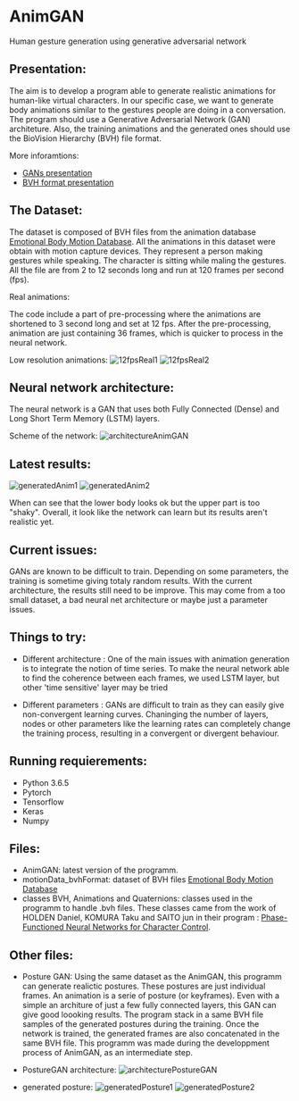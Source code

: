 # AnimGAN
Human gesture generation using generative adversarial network

## Presentation:

The aim is to develop a program able to generate realistic animations for human-like virtual characters.
In our specific case, we want to generate body animations similar to the gestures people are doing in a conversation.
The program should use a Generative Adversarial Network (GAN) architeture.
Also, the training animations and the generated ones should use the BioVision Hierarchy (BVH) file format.

More inforamtions:
+ [GANs presentation](https://skymind.ai/wiki/generative-adversarial-network-gan)
+ [BVH format presentation](http://www.dcs.shef.ac.uk/intranet/research/public/resmes/CS0111.pdf)

## The Dataset:

The dataset is composed of BVH files from the animation database [Emotional Body Motion Database](http://ebmdb.tuebingen.mpg.de/index.php).
All the animations in this dataset were obtain with motion capture devices. They represent a person making gestures while speaking.
The character is sitting while maling the gestures.
All the file are from 2 to 12 seconds long and run at 120 frames per second (fps).

Real animations:

The code include a part of pre-processing where the animations are shortened to 3 second long and set at 12 fps.
After the pre-processing, animation are just containing 36 frames, which is quicker to process in the neural network.

Low resolution animations:
![12fpsReal1](images/12fpsReal1.gif "12 frame per second animation from the real animation dataset")
![12fpsReal2](images/12fpsReal2.gif "12 frame per second animation from the real animation dataset")

## Neural network architecture:

The neural network is a GAN that uses both Fully Connected (Dense) and Long Short Term Memory (LSTM) layers.

Scheme of the network:
![architectureAnimGAN](images/architectureAnimGAN.PNG "animGAN neural network architecture")

## Latest results:
![generatedAnim1](images/generatedAnim1.gif "generated/fake animation")
![generatedAnim2](images/generatedAnim2.gif "generated/fake animation")

When can see that the lower body looks ok but the upper part is too "shaky".
Overall, it look like the network can learn but its results aren't realistic yet.

## Current issues:

GANs are known to be difficult to train. Depending on some parameters, the training is sometime giving totaly random results.
With the current architecture, the results still need to be improve.
This may come from a too small dataset, a bad neural net architecture or maybe just a parameter issues.

## Things to try:

+ Different architecture : One of the main issues with animation generation is to integrate the notion of time series.
To make the neural network able to find the coherence between each frames, we used LSTM layer, but other 'time sensitive' layer may be tried

+ Different parameters : GANs are difficult to train as they can easily give non-convergent learning curves.
Chaninging the number of layers, nodes or other parameters like the learning rates can completely change the training process, resulting in a convergent or divergent behaviour.

## Running requierements:
+ Python 3.6.5
+ Pytorch 
+ Tensorflow
+ Keras
+ Numpy

## Files:
+ AnimGAN: latest version of the programm.
+ motionData_bvhFormat: dataset of BVH files [Emotional Body Motion Database](http://ebmdb.tuebingen.mpg.de/index.php)
+ classes BVH, Animations and Quaternions: classes used in the programm to handle .bvh files.
These classes came from the work of HOLDEN Daniel, KOMURA Taku and SAITO jun in their program : [Phase-Functioned Neural Networks for Character Control](http://theorangeduck.com/page/phase-functioned-neural-networks-character-control).

## Other files:

+ Posture GAN:
Using the same dataset as the AnimGAN, this programm can generate realictic postures. These postures are just individual frames.
An animation is a serie of posture (or keyframes). Even with a simple an architure of just a few fully connected layers, this GAN can give good loooking results.
The program stack in a same BVH file samples of the generated postures during the training.
Once the network is trained, the generated frames are also concatenated in the same BVH file.
This programm was made during the developpment process of AnimGAN, as an intermediate step.

- PostureGAN architecture:
![architecturePostureGAN](images/architecturePostureGAN.PNG "PostureGAN neural network architecture")

- generated posture:
![generatedPosture1](images/generatedPosture1.PNG "generated/fake posture")
![generatedPosture2](images/generatedPosture2.PNG "generated/fake posture")
